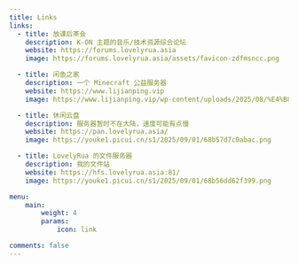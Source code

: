 ```yaml
---
title: Links
links:
  - title: 放课后茶会
    description: K-ON 主题的音乐/技术资源综合论坛
    website: https://forums.lovelyrua.asia
    image: https://forums.lovelyrua.asia/assets/favicon-zdfmsncc.png

  - title: 闲鱼之家
    description: 一个 Minecraft 公益服务器
    website: https://www.lijianping.vip
    image: https://www.lijianping.vip/wp-content/uploads/2025/08/%E4%B8%8B%E8%BD%BD.jpg

  - title: 休闲云盘
    description: 服务器暂时不在大陆，速度可能有点慢
    website: https://pan.lovelyrua.asia/
    image: https://youke1.picui.cn/s1/2025/09/01/68b57d7c0abac.png

  - title: LovelyRua 的文件服务器
    description: 我的文件站
    website: https://hfs.lovelyrua.asia:81/
    image: https://youke1.picui.cn/s1/2025/09/01/68b56dd62f399.png

menu:
    main: 
        weight: 4
        params:
            icon: link

comments: false
---
```

